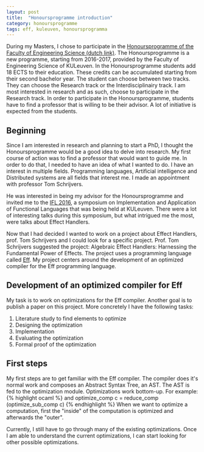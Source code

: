 ```yaml
---
layout: post
title:  "Honoursprogramme introduction"
category: honoursprogramme
tags: eff, kuleuven, honoursprogramma
---
```


During my Masters, I chose to participate in the [Honoursprogramme of the Faculty of Engineering Science (dutch link)](https://eng.kuleuven.be/studenten/engineering-essentials-ingenieurscompetenies/honoursprogramma/honoursprogramma). The Honoursprogramme is a new programme, starting from 2016-2017, provided by the Faculty of Engineering Science of KULeuven. In the Honoursprogramme students add 18 ECTS to their education. These credits can be accumulated starting from their second bachelor year. The student can choose between two tracks. They can choose the Research track or the Interdisciplinairy track. I am most interested in research and as such, choose to participate in the Research track. In order to participate in the Honoursprogramme, students have to find a professor that is willing to be their advisor. A lot of initiative is expected from the students. 

## Beginning

Since I am interested in research and planning to start a PhD, I thought the Honoursprogramme would be a good idea to delve into research. My first course of action was to find a professor that would want to guide me. In order to do that, I needed to have an idea of what I wanted to do. I have an interest in multiple fields. Programming languages, Artificial intelligence and Distributed systems are all fields that interest me. I made an appointment with professor Tom Schrijvers. 

He was interested in being my advisor for the Honoursprogramme and invited me to the [IFL 2016](https://dtai.cs.kuleuven.be/events/ifl2016/), a symposium on Implementation and Application of Functional Languages that was being held at KULeuven. There were a lot of interesting talks during this symposium, but what intrigued me the most, were talks about Effect Handlers.

Now that I had decided I wanted to work on a project about Effect Handlers, prof. Tom Schrijvers and I could look for a specific project. Prof. Tom Schrijvers suggested the project: Algebraic Effect Handlers: Harnessing the Fundamental Power of Effects. The project uses a programming language called [Eff](http://www.eff-lang.org/). My project centers around the development of an optimized compiler for the Eff programming language.

## Development of an optimized compiler for Eff
My task is to work on optimizations for the Eff compiler. Another goal is to publish a paper on this project. More concretely I have the following tasks:

1. Literature study to find elements to optimize
2. Designing the optimization
3. Implementation
4. Evaluating the optimization
5. Formal proof of the optimization

## First steps
My first steps are to get familiar with the Eff compiler. The compiler does it's normal work and composes an Abstract Syntax Tree, an AST. The AST is fed to the optimization module. Optimizations work bottom-up. For example:
{% highlight ocaml %}
and optimize_comp c = reduce_comp (optimize_sub_comp c)
{% endhighlight %}
When we want to optimize a computation, first the "inside" of the computation is optimized and afterwards the "outer". 

Currently, I still have to go through many of the existing optimizations. Once I am able to understand the current optimizations, I can start looking for other possible optimizations.